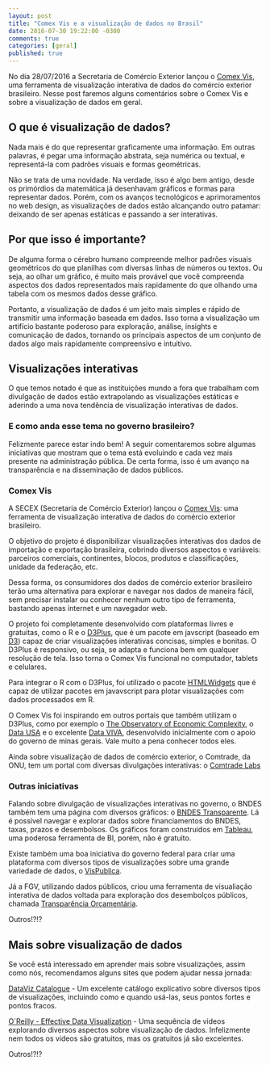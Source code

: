 ```yaml
---
layout: post
title: "Comex Vis e a visualização de dados no Brasil"
date: 2016-07-30 19:22:00 -0300
comments: true
categories: [geral]
published: true
---
```


No dia 28/07/2016 a Secretaria de Comércio Exterior lançou o [Comex Vis](http://www.mdic.gov.br/comercio-exterior/estatisticas-de-comercio-exterior/comex-vis), uma ferramenta de visualização interativa de dados do comércio exterior brasileiro. Nesse post faremos alguns comentários sobre o Comex Vis e sobre a visualização de dados em geral.

<!-- More -->

## O que é visualização de dados?

Nada mais é do que representar graficamente uma informação. Em outras palavras, é pegar uma informação abstrata, seja numérica ou textual, e representá-la com padrões visuais e formas geométricas.

Não se trata de uma novidade. Na verdade, isso é algo bem antigo, desde os primórdios da matemática já desenhavam gráficos e formas para representar dados. Porém, com os avanços tecnológicos e aprimoramentos no web design, as visualizações de dados estão alcançando outro patamar: deixando de ser apenas estáticas e passando a ser interativas.

## Por que isso é importante?

De alguma forma o cérebro humano compreende melhor padrões visuais geométricos do que planilhas com diversas linhas de números ou textos. Ou seja, ao olhar um gráfico, é muito mais provável que você compreenda aspectos dos dados representados mais rapidamente do que olhando uma tabela com os mesmos dados desse gráfico.

Portanto, a visualização de dados é um jeito mais simples e rápido de transmitir uma informação baseada em dados. Isso torna a visualização um artifício bastante poderoso para exploração, análise, insights e comunicação de dados, tornando os principais aspectos de um conjunto de dados algo mais rapidamente compreensivo e intuitivo.

## Visualizações interativas

O que temos notado é que as instituições mundo a fora que trabalham com divulgação de dados estão extrapolando as visualizações estáticas e aderindo a uma nova tendência de visualização interativas de dados. 

### E como anda esse tema no governo brasileiro? 

Felizmente parece estar indo bem! A seguir comentaremos sobre algumas iniciativas que mostram que o tema está evoluindo e cada vez mais presente na administração pública. De certa forma, isso é um avanço na transparência e na disseminação de dados públicos.

### Comex Vis

A SECEX (Secretaria de Comércio Exterior) lançou o [Comex Vis](http://www.mdic.gov.br/comercio-exterior/estatisticas-de-comercio-exterior/comex-vis): uma ferramenta de visualização interativa de dados do comércio exterior brasileiro. 

O objetivo do projeto é disponibilizar visualizações interativas dos dados de importação e exportação brasileira, cobrindo diversos aspectos e variáveis: parceiros comerciais, continentes, blocos, produtos e classificações, unidade da federação, etc.

Dessa forma, os consumidores dos dados de comércio exterior brasileiro terão uma alternativa para explorar e navegar nos dados de maneira fácil, sem precisar instalar ou conhecer nenhum outro tipo de ferramenta, bastando apenas internet e um navegador web.

O projeto foi completamente desenvolvido com plataformas livres e gratuitas, como o R e o [D3Plus](http://d3plus.org/), que é um pacote em javscript (baseado em [D3](https://d3js.org/)) capaz de criar visualizações interativas concisas, simples e bonitas. O D3Plus é responsivo, ou seja, se adapta e funciona bem em qualquer resolução de tela. Isso torna o Comex Vis funcional no computador, tablets e celulares.

Para integrar o R com o D3Plus, foi utilizado o pacote [HTMLWidgets](http://www.htmlwidgets.org/) que é capaz de utilizar pacotes em javavscript para plotar visualizações com dados processados em R.

O Comex Vis foi inspirando em outros portais que também utilizam o D3Plus, como por exemplo o [The Observatory of Economic Complexity](http://atlas.media.mit.edu/en/), o [Data USA](http://datausa.io/) e o excelente [Data VIVA](http://www.dataviva.info/pt/), desenvolvido inicialmente com o apoio do governo de minas gerais. Vale muito a pena conhecer todos eles.

Ainda sobre visualização de dados de comércio exterior, o Comtrade, da ONU, tem um portal com diversas divulgações interativas: o [Comtrade Labs](http://comtrade.un.org/labs/)

### Outras iniciativas

Falando sobre divulgação de visualizações interativas no governo, o BNDES também tem uma página com diversos gráficos: o [BNDES Transparente](http://www.bndes.gov.br/SiteBNDES/bndes/bndes_pt/Institucional/BNDES_Transparente/). Lá é possível navegar e explorar dados sobre financiamentos do BNDES, taxas, prazos e desembolsos. Os gráficos foram construidos em [Tableau](http://www.tableau.com/pt-br), uma poderosa ferramenta de BI, porém, não é gratuito.

Existe também uma boa iniciativa do governo federal para criar uma plataforma com diversos tipos de visualizações sobre uma grande variedade de dados, o [VisPublica](http://vispublica.gov.br/vispublica/publico/catalogo.jsp). 

Já a FGV, utilizando dados públicos, criou uma ferramenta de visualiação interativa de dados voltada para exploração dos desembolços públicos, chamada [Transparência Orçamentária](http://dapp.fgv.br/transparencia-orcamentaria/).

Outros!?!?

## Mais sobre visualização de dados

Se você está interessado em aprender mais sobre visualizações, assim como nós, recomendamos alguns sites que podem ajudar nessa jornada:

[DataViz Catalogue](http://www.datavizcatalogue.com/) - Um excelente catálogo explicativo sobre diversos tipos de visualizações, incluindo como e quando usá-las, seus pontos fortes e pontos fracos.

[O`Reilly - Effective Data Visualization](https://player.oreilly.com/videos/9781491917015) - Uma sequência de videos explorando diversos aspectos sobre visualização de dados. Infelizmente nem todos os videos são gratuitos, mas os gratuitos já são excelentes.

Outros!?!?
